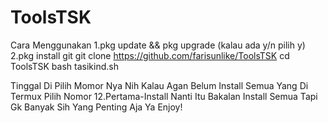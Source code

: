 # ToolsTSK
Cara Menggunakan
1.pkg update && pkg upgrade (kalau ada y/n pilih y)
2.pkg install git
git clone https://github.com/farisunlike/ToolsTSK
cd ToolsTSK
bash tasikind.sh


Tinggal Di Pilih Momor Nya
Nih Kalau Agan Belum Install Semua Yang Di Termux Pilih Nomor 12.Pertama-Install
Nanti Itu Bakalan Install Semua Tapi Gk Banyak Sih Yang Penting Aja Ya Enjoy!
